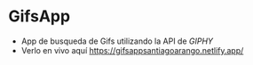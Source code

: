 # GifsApp

- App de busqueda de Gifs utilizando la API de *GIPHY*
- Verlo en vivo aquí https://gifsappsantiagoarango.netlify.app/

